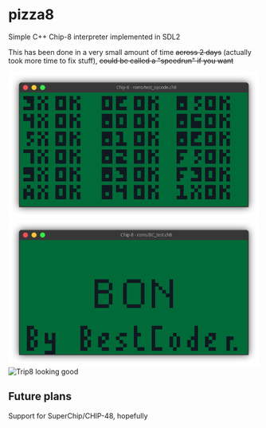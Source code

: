 # pizza8

Simple C++ Chip-8 interpreter implemented in SDL2</br>

This has been done in a very small amount of time ~~across 2 days~~ (actually took more time to fix stuff), ~~could be called a "speedrun" if you want~~</br>

![Corax89's test passing](opcode.png)
![BestCoder test passing](bc_test.png)
![Trip8 looking good](trip8.gif)

## Future plans

Support for SuperChip/CHIP-48, hopefully
